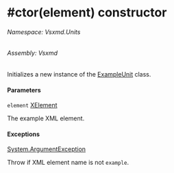 <a name='M-Vsxmd-Units-ExampleUnit-#ctor-System-Xml-Linq-XElement-'></a>
# #ctor(element) constructor

###### Namespace:  Vsxmd.Units

###### Assembly:  Vsxmd

Initializes a new instance of the [ExampleUnit](././ExampleUnit.md) class.

#### Parameters

`element`  [XElement](https://docs.microsoft.com/dotnet/api/System.Xml.Linq.XElement)  

The example XML element.

#### Exceptions

[System.ArgumentException](https://docs.microsoft.com/dotnet/api/System.ArgumentException)  

Throw if XML element name is not `example`.
